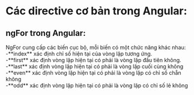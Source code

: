 <h1>Các directive cơ bản trong Angular:</h1>
<h2>ngFor trong Angular:</h2>
NgFor cung cấp các biến cục bộ, mỗi biến có một chức năng khác nhau:<br>
-**index** xác định chỉ số hiện tại của vòng lặp tương ứng.<br>
-**first** xác định vòng lặp hiện tại có phải là vòng lặp đầu tiên không.<br> 
-**last** xác định vòng lặp hiện tại có phải là vòng lặp cuối cùng không <br>
-**even** xác định vòng lặp hiện tại có phải là vòng lặp có chỉ số chẵn không<br> 
-**odd** xác định vòng lặp hiện tại có phải là vòng lặp có chỉ số lẻ không <br>

